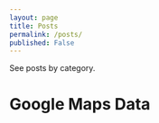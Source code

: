 ```yaml
---
layout: page
title: Posts
permalink: /posts/
published: False
---
```


See posts by category.

# Google Maps Data
